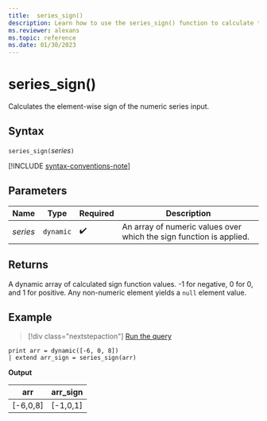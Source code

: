 ```yaml
---
title:  series_sign()
description: Learn how to use the series_sign() function to calculate the element-wise sign of the numeric series input.
ms.reviewer: alexans
ms.topic: reference
ms.date: 01/30/2023
---
```

# series_sign()

Calculates the element-wise sign of the numeric series input.

## Syntax

`series_sign(`*series*`)`

[!INCLUDE [syntax-conventions-note](../includes/syntax-conventions-note.md)]

## Parameters

| Name | Type | Required | Description |
|--|--|--|--|
| *series* | `dynamic` |  :heavy_check_mark: | An array of numeric values over which the sign function is applied.|

## Returns

A dynamic array of calculated sign function values. -1 for negative, 0 for 0, and 1 for positive. Any non-numeric element yields a `null` element value.

## Example

> [!div class="nextstepaction"]
> <a href="https://dataexplorer.azure.com/clusters/help/databases/Samples?query=H4sIAAAAAAAAAysoyswrUUgsKlKwVUipzEvMzUzWiNY101Ew0FGwiNXkqlFIrShJzUsBKYkvzkzPA6orTi3KTC0G8zSAwpoAa5KS9UQAAAA=" target="_blank">Run the query</a>

```kusto
print arr = dynamic([-6, 0, 8])
| extend arr_sign = series_sign(arr)
```

**Output**

|arr|arr_sign|
|---|---|
|[-6,0,8]|[-1,0,1]|
